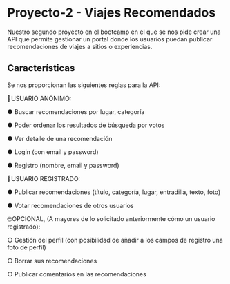 # Proyecto-2 - Viajes Recomendados

Nuestro segundo proyecto en el bootcamp en el que se nos pide crear una API que permite gestionar un portal donde los usuarios puedan publicar recomendaciones de viajes a sitios o experiencias.

## Características

Se nos proporcionan las siguientes reglas para la API:

🥸USUARIO ANÓNIMO:

  ● Buscar recomendaciones por lugar, categoría
  
  ● Poder ordenar los resultados de búsqueda por votos
  
  ● Ver detalle de una recomendación
  
  ● Login (con email y password)
  
  ● Registro (nombre, email y password)
  

🙂USUARIO REGISTRADO:

  ● Publicar recomendaciones (título, categoría, lugar, entradilla, texto, foto)
  
  ● Votar recomendaciones de otros usuarios


 🤓OPCIONAL, (A mayores de lo solicitado anteriormente cómo un usuario registrado):
  
  ○ Gestión del perfil (con posibilidad de añadir a los campos de registro una foto
    de perfil)
  
  ○ Borrar sus recomendaciones
  
  ○ Publicar comentarios en las recomendaciones


